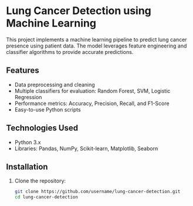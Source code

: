 # Lung Cancer Detection using Machine Learning

This project implements a machine learning pipeline to predict lung cancer presence using patient data. The model leverages feature engineering and classifier algorithms to provide accurate predictions.

## Features

- Data preprocessing and cleaning
- Multiple classifiers for evaluation: Random Forest, SVM, Logistic Regression
- Performance metrics: Accuracy, Precision, Recall, and F1-Score
- Easy-to-use Python scripts

## Technologies Used

- Python 3.x
- Libraries: Pandas, NumPy, Scikit-learn, Matplotlib, Seaborn

## Installation

1. Clone the repository:
   ```bash
   git clone https://github.com/username/lung-cancer-detection.git
   cd lung-cancer-detection
